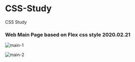 # CSS-Study
CSS Study

### Web Main Page based on Flex css style 2020.02.21

![main-1](https://user-images.githubusercontent.com/48538233/75033894-4a60db80-54ef-11ea-94a8-159585b142d1.gif) 

![main-2](https://user-images.githubusercontent.com/48538233/75033898-4c2a9f00-54ef-11ea-9fcd-13c6af399105.gif)
